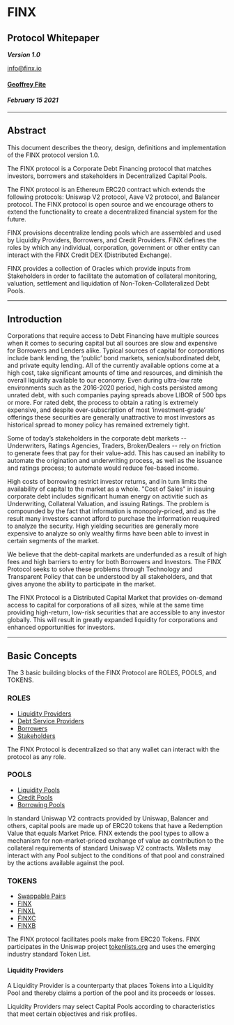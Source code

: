 # FINX

## Protocol Whitepaper

***Version 1.0***

[info@finx.io](mailto:info@finx.io)

#### [Geoffrey Fite](mailto:geoff@fiteanalytics.com)

#### *February 15 2021*

---

## Abstract

This document describes the theory, design, definitions and implementation of the FINX protocol version 1.0.

The FINX protocol is a Corporate Debt Financing protocol that matches investors, borrowers and stakeholders in
Decentralized Capital Pools.

The FINX protocol is an Ethereum ERC20 contract which extends the following protocols: Uniswap V2 protocol, Aave V2 protocol, and Balancer protocol. The FINX protocol is open source and we encourage others to extend the functionality to create a decentralized financial system for the future.

FINX provisions decentralize lending pools which are assembled and used by Liquidity Providers, Borrowers, and Credit Providers. FINX defines the roles by which any individual, corporation, government or other entity can interact with the FINX Credit DEX (Distributed Exchange).

FINX provides a collection of Oracles which provide inputs from Stakeholders in order to facilitate the automation of collateral monitoring, valuation, settlement and liquidation of Non-Token-Collateralized Debt Pools.

---

## Introduction

Corporations that require access to Debt Financing have multiple sources when it comes to securing capital but all sources are slow and expensive for Borrowers and Lenders alike. Typical sources of capital for corporations include bank lending, the ‘public’ bond markets, senior/subordinated debt, and private equity lending. All of the currently available options come at a high cost, take significant amounts of time and resources, and diminish the overall liquidity available to our economy. Even during ultra-low rate environments such as the 2016-2020 period, high costs persisted among unrated debt, with such companies paying spreads above LIBOR of 500 bps or more. For rated debt, the process to obtain a rating is extremely expensive, and despite over-subscription of most ‘investment-grade’ offerings these securities are generally unattractive to most investors as historical spread to money policy has remained extremely tight.

Some of today’s stakeholders in the corporate debt markets -- Underwriters, Ratings Agencies, Traders, Broker/Dealers -- rely on friction to generate fees that pay for their value-add. This has caused an inability to automate the origination and underwriting process, as well as the issuance and ratings process; to automate would reduce fee-based income.

High costs of borrowing restrict investor returns, and in turn limits the availability of capital to the market as a whole. "Cost of Sales" in issuing corporate debt includes significant human energy on activitie such as Underwriting, Collateral Valuation, and issuing Ratings. The problem is compounded by the fact that information is monopoly-priced, and as the result many investors cannot afford to purchase the information reuquired to analyze the security. High yielding securities are generally more expensive to analyze so only wealthy firms have been able to invest in certain segments of the market.

We believe that the debt-capital markets are underfunded as a result of high fees and high barriers to entry for both Borrowers and Investors. The FINX Protocol seeks to solve these problems through Technology and Transparent Policy that can be understood by all stakeholders, and that gives anyone the ability to participate in the market.

The FINX Protocol is a Distributed Capital Market that provides on-demand access to capital for corporations of all sizes, while at the same time providing high-return, low-risk securities that are accessible to any investor globally. This will result in greatly expanded liquidity for corporations and enhanced opportunities for investors.

---

## Basic Concepts

The 3 basic building blocks of the FINX Protocol are ROLES, POOLS, and TOKENS.

### ROLES
- [Liquidity Providers](#liquidity-providers)
- [Debt Service Providers](#debt-service-providers)
- [Borrowers](#borrowers)
- [Stakeholders](#finx-stakeholders)

The FINX Protocol is decentralized so that any wallet can interact with the protocol as any role.

### POOLS
- [Liquidity Pools](#liquidity-pools)
- [Credit Pools](#credit-pools)
- [Borrowing Pools](#borrowing-pools)

In standard Uniswap V2 contracts provided by Uniswap, Balancer and others, capital pools are made up of ERC20 tokens that have a Redemption Value that equals Market Price. FINX extends the pool types to allow a mechanism for non-market-priced exchange of value as contribution to the collateral requirements of standard Uniswap V2 contracts. Wallets may interact with any Pool subject to the conditions of that pool and constrained by the actions available against the pool.

### TOKENS
- [Swappable Pairs](#swappable-pairs)
- [FINX](#token-finx)
- [FINXL](#token-finxl)
- [FINXC](#token-finxc)
- [FINXB](#token-finxb)

The FINX protocol facilitates pools make from ERC20 Tokens. FINX participates in the Uniswap project [tokenlists.org](https://tokenlists.org) and uses the emerging industry standard Token List.

#### Liquidity Providers

A Liquidity Provider is a counterparty that places Tokens into a Liquidity Pool and thereby claims a portion of the
pool and its proceeds or losses.

Liquidity Providers may select Capital Pools according to characteristics that meet certain objectives and risk
profiles.
